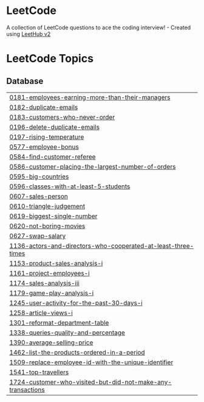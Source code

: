 # LeetCode
A collection of LeetCode questions to ace the coding interview! - Created using [LeetHub v2](https://github.com/arunbhardwaj/LeetHub-2.0)

<!---LeetCode Topics Start-->
# LeetCode Topics
## Database
|  |
| ------- |
| [0181-employees-earning-more-than-their-managers](https://github.com/gyuhyuk/LeetCode/tree/master/0181-employees-earning-more-than-their-managers) |
| [0182-duplicate-emails](https://github.com/gyuhyuk/LeetCode/tree/master/0182-duplicate-emails) |
| [0183-customers-who-never-order](https://github.com/gyuhyuk/LeetCode/tree/master/0183-customers-who-never-order) |
| [0196-delete-duplicate-emails](https://github.com/gyuhyuk/LeetCode/tree/master/0196-delete-duplicate-emails) |
| [0197-rising-temperature](https://github.com/gyuhyuk/LeetCode/tree/master/0197-rising-temperature) |
| [0577-employee-bonus](https://github.com/gyuhyuk/LeetCode/tree/master/0577-employee-bonus) |
| [0584-find-customer-referee](https://github.com/gyuhyuk/LeetCode/tree/master/0584-find-customer-referee) |
| [0586-customer-placing-the-largest-number-of-orders](https://github.com/gyuhyuk/LeetCode/tree/master/0586-customer-placing-the-largest-number-of-orders) |
| [0595-big-countries](https://github.com/gyuhyuk/LeetCode/tree/master/0595-big-countries) |
| [0596-classes-with-at-least-5-students](https://github.com/gyuhyuk/LeetCode/tree/master/0596-classes-with-at-least-5-students) |
| [0607-sales-person](https://github.com/gyuhyuk/LeetCode/tree/master/0607-sales-person) |
| [0610-triangle-judgement](https://github.com/gyuhyuk/LeetCode/tree/master/0610-triangle-judgement) |
| [0619-biggest-single-number](https://github.com/gyuhyuk/LeetCode/tree/master/0619-biggest-single-number) |
| [0620-not-boring-movies](https://github.com/gyuhyuk/LeetCode/tree/master/0620-not-boring-movies) |
| [0627-swap-salary](https://github.com/gyuhyuk/LeetCode/tree/master/0627-swap-salary) |
| [1136-actors-and-directors-who-cooperated-at-least-three-times](https://github.com/gyuhyuk/LeetCode/tree/master/1136-actors-and-directors-who-cooperated-at-least-three-times) |
| [1153-product-sales-analysis-i](https://github.com/gyuhyuk/LeetCode/tree/master/1153-product-sales-analysis-i) |
| [1161-project-employees-i](https://github.com/gyuhyuk/LeetCode/tree/master/1161-project-employees-i) |
| [1174-sales-analysis-iii](https://github.com/gyuhyuk/LeetCode/tree/master/1174-sales-analysis-iii) |
| [1179-game-play-analysis-i](https://github.com/gyuhyuk/LeetCode/tree/master/1179-game-play-analysis-i) |
| [1245-user-activity-for-the-past-30-days-i](https://github.com/gyuhyuk/LeetCode/tree/master/1245-user-activity-for-the-past-30-days-i) |
| [1258-article-views-i](https://github.com/gyuhyuk/LeetCode/tree/master/1258-article-views-i) |
| [1301-reformat-department-table](https://github.com/gyuhyuk/LeetCode/tree/master/1301-reformat-department-table) |
| [1338-queries-quality-and-percentage](https://github.com/gyuhyuk/LeetCode/tree/master/1338-queries-quality-and-percentage) |
| [1390-average-selling-price](https://github.com/gyuhyuk/LeetCode/tree/master/1390-average-selling-price) |
| [1462-list-the-products-ordered-in-a-period](https://github.com/gyuhyuk/LeetCode/tree/master/1462-list-the-products-ordered-in-a-period) |
| [1509-replace-employee-id-with-the-unique-identifier](https://github.com/gyuhyuk/LeetCode/tree/master/1509-replace-employee-id-with-the-unique-identifier) |
| [1541-top-travellers](https://github.com/gyuhyuk/LeetCode/tree/master/1541-top-travellers) |
| [1724-customer-who-visited-but-did-not-make-any-transactions](https://github.com/gyuhyuk/LeetCode/tree/master/1724-customer-who-visited-but-did-not-make-any-transactions) |
<!---LeetCode Topics End-->
